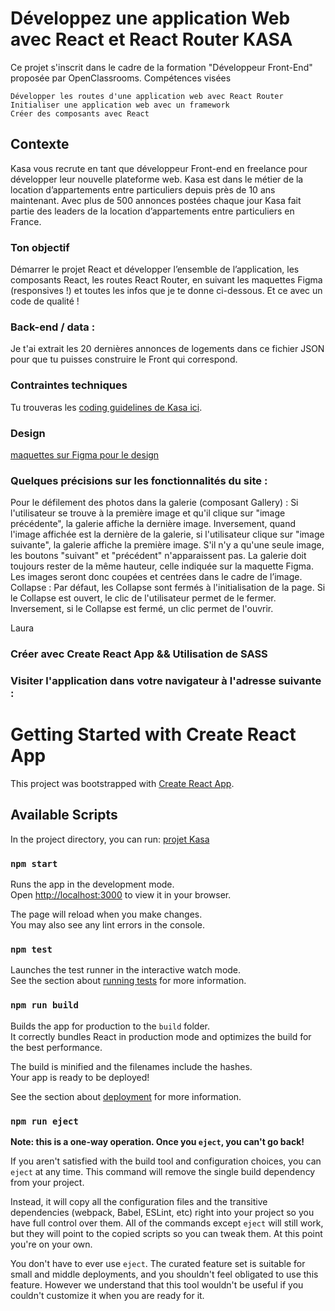 # Développez une application Web avec React et React Router KASA
Ce projet s'inscrit dans le cadre de la formation "Développeur Front-End" proposée par OpenClassrooms.
Compétences visées

    Développer les routes d'une application web avec React Router
    Initialiser une application web avec un framework
    Créer des composants avec React
    
## Contexte 
Kasa vous recrute en tant que développeur Front-end en freelance pour développer leur nouvelle plateforme web. Kasa est dans le métier de la location d’appartements entre particuliers depuis près de 10 ans maintenant. Avec plus de 500 annonces postées chaque jour Kasa fait partie des leaders de la location d’appartements entre particuliers en France.

### Ton objectif
Démarrer le projet React et développer l’ensemble de l’application, les composants React, les routes React Router, en suivant les maquettes Figma (responsives !) et toutes les infos que je te donne ci-dessous. Et ce avec un code de qualité !

### Back-end / data :
Je t'ai extrait les 20 dernières annonces de logements dans ce fichier JSON pour que tu puisses construire le Front qui correspond.

### Contraintes techniques
Tu trouveras les [coding guidelines de Kasa ici](https://course.oc-static.com/projects/Front-End+V2/P9+React+1/Coding+guidelines+Kasa+FR.pdf).

### Design
[maquettes sur Figma pour le design](https://www.figma.com/file/bAnXDNqRKCRRP8mY2gcb5p/UI-Design-Kasa-FR?node-id=4%3A1)

### Quelques précisions sur les fonctionnalités du site :

Pour le défilement des photos dans la galerie (composant Gallery) :
    Si l'utilisateur se trouve à la première image et qu'il clique sur "image précédente", la galerie affiche la dernière image.
    Inversement, quand l'image affichée est la dernière de la galerie, si l'utilisateur clique sur "image suivante", la galerie affiche la première image.
    S'il n'y a qu'une seule image, les boutons "suivant" et "précédent" n'apparaissent pas.
    La galerie doit toujours rester de la même hauteur, celle indiquée sur la maquette Figma. Les images seront donc coupées et centrées dans le cadre de l’image.
    Collapse : Par défaut, les Collapse sont fermés à l'initialisation de la page.
    Si le Collapse est ouvert, le clic de l'utilisateur permet de le fermer.
    Inversement, si le Collapse est fermé, un clic permet de l'ouvrir.

Laura

### Créer avec Create React App && Utilisation de SASS

### Visiter l'application dans votre navigateur à l'adresse suivante :



# Getting Started with Create React App

This project was bootstrapped with [Create React App](https://github.com/facebook/create-react-app).

## Available Scripts

In the project directory, you can run:
[projet Kasa](https://620d01efba00fe0007e75d47--acapolungo-kasa.netlify.app/)

### `npm start`

Runs the app in the development mode.\
Open [http://localhost:3000](http://localhost:3000) to view it in your browser.

The page will reload when you make changes.\
You may also see any lint errors in the console.

### `npm test`

Launches the test runner in the interactive watch mode.\
See the section about [running tests](https://facebook.github.io/create-react-app/docs/running-tests) for more information.

### `npm run build`

Builds the app for production to the `build` folder.\
It correctly bundles React in production mode and optimizes the build for the best performance.

The build is minified and the filenames include the hashes.\
Your app is ready to be deployed!

See the section about [deployment](https://facebook.github.io/create-react-app/docs/deployment) for more information.

### `npm run eject`

**Note: this is a one-way operation. Once you `eject`, you can't go back!**

If you aren't satisfied with the build tool and configuration choices, you can `eject` at any time. This command will remove the single build dependency from your project.

Instead, it will copy all the configuration files and the transitive dependencies (webpack, Babel, ESLint, etc) right into your project so you have full control over them. All of the commands except `eject` will still work, but they will point to the copied scripts so you can tweak them. At this point you're on your own.

You don't have to ever use `eject`. The curated feature set is suitable for small and middle deployments, and you shouldn't feel obligated to use this feature. However we understand that this tool wouldn't be useful if you couldn't customize it when you are ready for it.